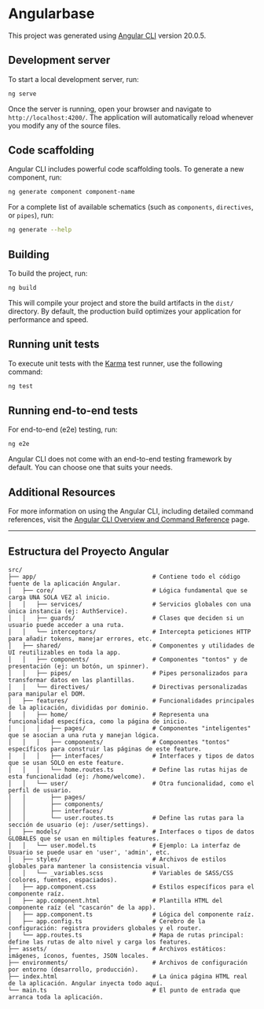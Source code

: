 # Angularbase

This project was generated using [Angular CLI](https://github.com/angular/angular-cli) version 20.0.5.

## Development server

To start a local development server, run:

```bash
ng serve
```

Once the server is running, open your browser and navigate to `http://localhost:4200/`. The application will automatically reload whenever you modify any of the source files.

## Code scaffolding

Angular CLI includes powerful code scaffolding tools. To generate a new component, run:

```bash
ng generate component component-name
```

For a complete list of available schematics (such as `components`, `directives`, or `pipes`), run:

```bash
ng generate --help
```

## Building

To build the project, run:

```bash
ng build
```

This will compile your project and store the build artifacts in the `dist/` directory. By default, the production build optimizes your application for performance and speed.

## Running unit tests

To execute unit tests with the [Karma](https://karma-runner.github.io) test runner, use the following command:

```bash
ng test
```

## Running end-to-end tests

For end-to-end (e2e) testing, run:

```bash
ng e2e
```

Angular CLI does not come with an end-to-end testing framework by default. You can choose one that suits your needs.

## Additional Resources

For more information on using the Angular CLI, including detailed command references, visit the [Angular CLI Overview and Command Reference](https://angular.dev/tools/cli) page.

---

## Estructura del Proyecto Angular

```text
src/
├── app/                                 # Contiene todo el código fuente de la aplicación Angular.
│   ├── core/                            # Lógica fundamental que se carga UNA SOLA VEZ al inicio.
│   │   ├── services/                    # Servicios globales con una única instancia (ej: AuthService).
│   │   ├── guards/                      # Clases que deciden si un usuario puede acceder a una ruta.
│   │   └── interceptors/                # Intercepta peticiones HTTP para añadir tokens, manejar errores, etc.
│   ├── shared/                          # Componentes y utilidades de UI reutilizables en toda la app.
│   │   ├── components/                  # Componentes "tontos" y de presentación (ej: un botón, un spinner).
│   │   ├── pipes/                       # Pipes personalizados para transformar datos en las plantillas.
│   │   └── directives/                  # Directivas personalizadas para manipular el DOM.
│   ├── features/                        # Funcionalidades principales de la aplicación, divididas por dominio.
│   │   ├── home/                        # Representa una funcionalidad específica, como la página de inicio.
│   │   │   ├── pages/                   # Componentes "inteligentes" que se asocian a una ruta y manejan lógica.
│   │   │   ├── components/              # Componentes "tontos" específicos para construir las páginas de este feature.
│   │   │   ├── interfaces/              # Interfaces y tipos de datos que se usan SOLO en este feature.
│   │   │   └── home.routes.ts           # Define las rutas hijas de esta funcionalidad (ej: /home/welcome).
│   │   └── user/                        # Otra funcionalidad, como el perfil de usuario.
│   │       ├── pages/
│   │       ├── components/
│   │       ├── interfaces/
│   │       └── user.routes.ts           # Define las rutas para la sección de usuario (ej: /user/settings).
│   ├── models/                          # Interfaces o tipos de datos GLOBALES que se usan en múltiples features.
│   │   └── user.model.ts                # Ejemplo: La interfaz de Usuario se puede usar en 'user', 'admin', etc.
│   ├── styles/                          # Archivos de estilos globales para mantener la consistencia visual.
│   │   └── _variables.scss              # Variables de SASS/CSS (colores, fuentes, espaciados).
│   ├── app.component.css                # Estilos específicos para el componente raíz.
│   ├── app.component.html               # Plantilla HTML del componente raíz (el "cascarón" de la app).
│   ├── app.component.ts                 # Lógica del componente raíz.
│   ├── app.config.ts                    # Cerebro de la configuración: registra providers globales y el router.
│   └── app.routes.ts                    # Mapa de rutas principal: define las rutas de alto nivel y carga los features.
├── assets/                              # Archivos estáticos: imágenes, íconos, fuentes, JSON locales.
├── environments/                        # Archivos de configuración por entorno (desarrollo, producción).
├── index.html                           # La única página HTML real de la aplicación. Angular inyecta todo aquí.
└── main.ts                              # El punto de entrada que arranca toda la aplicación.
```
